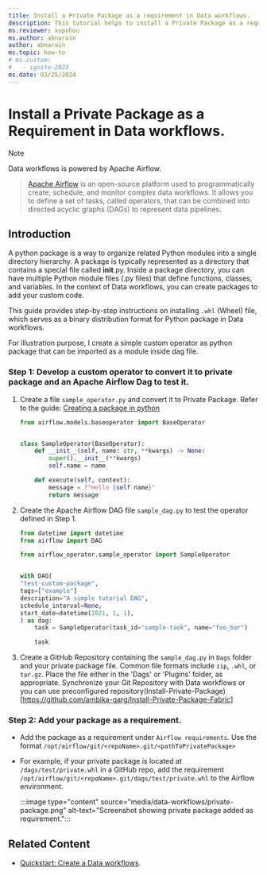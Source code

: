 ```yaml
---
title: Install a Private Package as a requirement in Data workflows.
description: This tutorial helps to install a Private Package as a requirement in Data workflows.
ms.reviewer: xupxhou
ms.author: abnarain
author: abnarain
ms.topic: how-to
# ms.custom:
#   - ignite-2023
ms.date: 03/25/2024
---
```



# Install a Private Package as a Requirement in Data workflows.

> [!NOTE]
> Data workflows is powered by Apache Airflow.

> [Apache Airflow](https://airflow.apache.org/) is an open-source platform used to programmatically create, schedule, and monitor complex data workflows. It allows you to define a set of tasks, called operators, that can be combined into directed acyclic graphs (DAGs) to represent data pipelines.


## Introduction
A python package is a way to organize related Python modules into a single directory hierarchy. A package is typically represented as a directory that contains a special file called __init__.py. Inside a package directory, you can have multiple Python module files (.py files) that define functions, classes, and variables. In the context of Data workflows, you can create packages to add your custom code.

This guide provides step-by-step instructions on installing `.whl` (Wheel) file, which serves as a binary distribution format for Python package in Data workflows.

For illustration purpose, I create a simple custom operator as python package that can be imported as a module inside dag file.

### Step 1: Develop a custom operator to convert it to private package and an Apache Airflow Dag to test it.

1. Create a file `sample_operator.py` and convert it to Private Package. Refer to the guide: [Creating a package in python](https://airflow.apache.org/docs/apache-airflow/stable/administration-and-deployment/modules_management.html#creating-a-package-in-python)

    ```python
    from airflow.models.baseoperator import BaseOperator


    class SampleOperator(BaseOperator):
        def __init__(self, name: str, **kwargs) -> None:
            super().__init__(**kwargs)
            self.name = name

        def execute(self, context):
            message = f"Hello {self.name}"
            return message

    ```

2. Create the Apache Airflow DAG file `sample_dag.py` to test the operator defined in Step 1.

    ```python
    from datetime import datetime
    from airflow import DAG

    from airflow_operator.sample_operator import SampleOperator


    with DAG(
    "test-custom-package",
    tags=["example"]
    description="A simple tutorial DAG",
    schedule_interval=None,
    start_date=datetime(2021, 1, 1),
    ) as dag:
        task = SampleOperator(task_id="sample-task", name="foo_bar")

        task
    ```

3. Create a GitHub Repository containing the `sample_dag.py` in `Dags` folder and your private package file. Common file formats include `zip`, `.whl`, or `tar.gz`. Place the file either in the 'Dags' or 'Plugins' folder, as appropriate. Synchronize your Git Repository with Data workflows or you can use preconfigured repository(Install-Private-Package)[https://github.com/ambika-garg/Install-Private-Package-Fabric]

### Step 2: Add your package as a requirement.

* Add the package as a requirement under `Airflow requirements`. Use the format `/opt/airflow/git/<repoName>.git/<pathToPrivatePackage>`

* For example, if your private package is located at `/dags/test/private.whl` in a GitHub repo, add the requirement `/opt/airflow/git/<repoName>.git/dags/test/private.whl` to the Airflow environment.

    :::image type="content" source="media/data-workflows/private-package.png" alt-text="Screenshot showing private package added as requirement.":::

## Related Content

* [Quickstart: Create a Data workflows](../data-factory/create-data-workflows.md).
